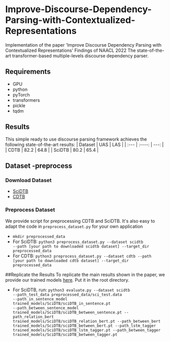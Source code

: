 # Improve-Discourse-Dependency-Parsing-with-Contextualized-Representations
Implementation of the paper 'Improve Discourse Dependency Parsing with Contextualized Representations'
Findings of NAACL 2022
The state-of-the-art transformer-based multiple-levels discourse dependency parser.

## Requirements
* GPU
* python
* pyTorch
* transformers
* pickle
* tqdm

## Results
This simple ready to use discourse parsing framework achieves the following state-of-the-art results:
| Dataset     | UAS         | LAS     |
| :---        |    :----:   |          ---: |
| CDTB        |    82.2     | 64.8   |
| SciDTB      |  80.2       |   65.4   |

## Dataset -preprocess
### Download Dataset
* [SciDTB](https://github.com/PKU-TANGENT/SciDTB/tree/master/dataset)
* [CDTB](https://arxiv.org/abs/2101.00167)

### Preprocess Dataset
We provide script for preprocessing CDTB and SciDTB. It's also easy to adapt the code in <code>preprocess_dataset.py</code> for your own application
* <code>mkdir preprocessed_data</code>
* For SciDTB: <code>python3 preprocess_dataset.py --dataset scidtb --path [your path to downloaded scidtb dataset] --target_dir preprocessed_data</code>
* For CDTB: <code>python3 preprocess_dataset.py --dataset cdtb --path [your path to downloaded cdtb dataset] --target_dir preprocessed_data</code>

##Replicate the Results
To replicate the main results shown in the paper, we provide our trained models [here](). Put it in the root directory.
* For SciDTB, run: <code>python3 evaluate.py --dataset scidtb --path_test_data preprocessed_data/sci_test.data --path_in_sentence_model trained_models/SciDTB/sciDTB_in_sentence.pt --path_between_sentence_model trained_models/SciDTB/sciDTB_between_sentence.pt --path_relation_bert trained_models/SciDTB/sciDTB_relation_bert.pt --path_between_bert trained_models/SciDTB/sciDTB_between_bert.pt --path_lstm_tagger trained_models/SciDTB/sciDTB_lstm_tagger.pt --path_between_tagger trained_models/SciDTB/sciDTB_between_tagger.pt</code>
